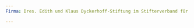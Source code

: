 ```yaml
---
Firma: Dres. Edith und Klaus Dyckerhoff-Stiftung im Stifterverband für die Deutsche Wissenschaft

---
```


